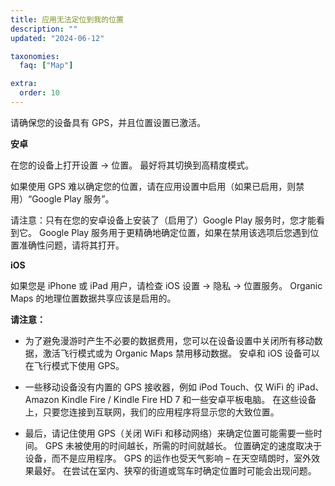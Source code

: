 ```yaml
---
title: 应用无法定位到我的位置
description: ""
updated: "2024-06-12"

taxonomies:
  faq: ["Map"]

extra:
  order: 10
---
```


请确保您的设备具有 GPS，并且位置设置已激活。

**安卓**

在您的设备上打开设置 → 位置。
最好将其切换到高精度模式。

如果使用 GPS 难以确定您的位置，请在应用设置中启用（如果已启用，则禁用）“Google Play 服务”。

请注意：只有在您的安卓设备上安装了（启用了）Google Play 服务时，您才能看到它。
Google Play 服务用于更精确地确定位置，如果在禁用该选项后您遇到位置准确性问题，请将其打开。

**iOS**

如果您是 iPhone 或 iPad 用户，请检查 iOS 设置 → 隐私 → 位置服务。
Organic Maps 的地理位置数据共享应该是启用的。

**请注意：**

* 为了避免漫游时产生不必要的数据费用，您可以在设备设置中关闭所有移动数据，激活飞行模式或为 Organic Maps 禁用移动数据。 安卓和 iOS 设备可以在飞行模式下使用 GPS。

* 一些移动设备没有内置的 GPS 接收器，例如 iPod Touch、仅 WiFi 的 iPad、Amazon Kindle Fire / Kindle Fire HD 7 和一些安卓平板电脑。 在这些设备上，只要您连接到互联网，我们的应用程序将显示您的大致位置。

* 最后，请记住使用 GPS（关闭 WiFi 和移动网络）来确定位置可能需要一些时间。 GPS 未被使用的时间越长，所需的时间就越长。 位置确定的速度取决于设备，而不是应用程序。 GPS 的运作也受天气影响 – 在天空晴朗时，室外效果最好。 在尝试在室内、狭窄的街道或驾车时确定位置时可能会出现问题。
